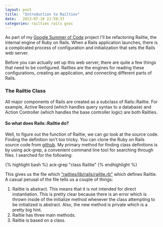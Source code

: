 ```yaml
---
layout: post
title:  "Introduction to Railties"
date:   2013-07-10 21:59:37
categories: railties rails gsoc
---
```


As part of my [Google Summer of Code][gsoc] project I'll be refactoring Railtie, the internal engine of Ruby on Rails. When a Rails application launches, there is a complicated process of configuration and initialization that sets the Rails web server.

Before you can actually set up this web server, there are quite a few things that need to be configured. Railties are the engines for reading these configurations, creating an application, and connecting different parts of Rails.

### The Railtie Class

All major components of Rails are created as a subclass of Rails::Railtie. For example, Active Record (which handles query syntax to a database) and Action Controller (which handles the base controller logic) are both Railties.

#### So what does Rails::Railtie do?

Well, to figure out the function of Railtie, we can go look at the source code. Finding the definition isn't too tricky. You can clone the Ruby on Rails source code from [github][railssource]. My primary method for finding class definitions is by using ack-grep, a convenient command line tool for searching through files. I searched for the following:

{% highlight bash %}
ack-grep "class Railtie"
{% endhighlight %}

This gives us the file which ["railties/lib/rails/railtie.rb"][railtiefile] which defines Railtie. A casual perusal of the file tells us a couple of things:

1. Railtie is abstract. This means that it is not intended for direct instantiation. This is pretty clear because there is an error which is thrown inside of the initialize method whenever the class attempting to be initialized is abstract. Also, the new method is private which is a pretty big hint.
2. Railtie has three main methods.
3. Railtie is based on a class.

[gsoc]:             http://www.google-melange.com/gsoc/homepage/google/gsoc2013
[railssource]:      https://github.com/rails/rails
[railtiefile]:      https://github.com/rails/rails/railties/lib/rails/railtie.rb
